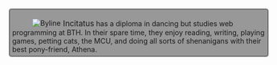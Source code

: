 <div style="border: 1px solid #424242; border-radius: 4px; box-shadow: 0 0 2px #000; padding: 5px; background-color: #777; background: rgba(0,0,0,0.4); width: 100%; margin: 0 auto;">
<figure class="figure left">
<img src="img/byline.jpg" alt="Byline" style="float: left; padding-right: 5px;" />
</figure>
<span style="font-size: 110%;">Incitatus</span> has a diploma in dancing but studies web programming at BTH. In their spare time, they enjoy reading, writing, playing games, petting cats, the MCU, and doing all sorts of shenanigans with their best pony-friend, Athena.
<br style="clear: both;" />
</div>
